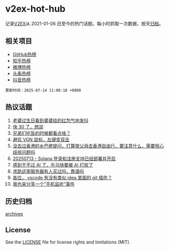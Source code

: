 # v2ex-hot-hub

 记录[V2EX](https://www.v2ex.com/)从 2021-01-06 日至今的热门话题。每小时抓取一次数据，按天[归档](archives)。
 
 ## 相关项目

- [GitHub热榜](https://github.com/lonnyzhang423/github-hot-hub)
- [知乎热榜](https://github.com/lonnyzhang423/zhihu-hot-hub)
- [微博热榜](https://github.com/lonnyzhang423/weibo-hot-hub)
- [头条热榜](https://github.com/lonnyzhang423/toutiao-hot-hub)
- [抖音热榜](https://github.com/lonnyzhang423/douyin-hot-hub)


 `更新时间：2025-07-14 11:00:18 +0800`

## 热议话题

1. [老婆过生日看到婆婆给的红包气地发抖](https://www.v2ex.com/t/1144884)
1. [快 30 了，想润](https://www.v2ex.com/t/1144952)
1. [兄弟们吃饭的时候都看点啥？](https://www.v2ex.com/t/1144917)
1. [避坑 VGN 鼠标，左键变双击](https://www.v2ex.com/t/1144879)
1. [没去过香港的乡巴佬提问，打算带父母去香港自由行，要注意什么，需要担心歧视问题吗](https://www.v2ex.com/t/1144987)
1. [20250713 - Solana 登录和注册支持已经部署并开启](https://www.v2ex.com/t/1144985)
1. [感到干不过 AI 了，牛马快要被 AI 打败了](https://www.v2ex.com/t/1144929)
1. [求助这家服务器有人买过吗，靠谱吗](https://www.v2ex.com/t/1144907)
1. [各位， vscode 有没有类似 idea 里面的 git 插件？](https://www.v2ex.com/t/1144882)
1. [我也来分享一个“手机监听”事件](https://www.v2ex.com/t/1144996)

## 历史归档

[archives](archives)

## License

See the [LICENSE](LICENSE) file for license rights and limitations (MIT).
